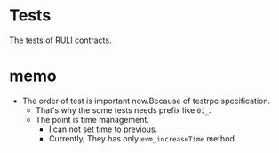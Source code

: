 # Tests
The tests of RULI contracts.

# memo
- The order of test is important now.Because of testrpc specification.
  - That's why the some tests needs prefix like `01_`.
  - The point is time management.
    - I can not set time to previous.
    - Currently, They has only `evm_increaseTime` method.
